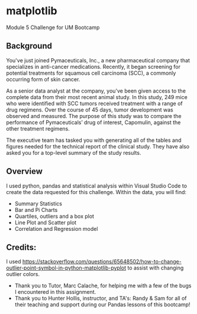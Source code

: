 # matplotlib
Module 5 Challenge for UM Bootcamp

## Background
You've just joined Pymaceuticals, Inc., a new pharmaceutical company that specializes in anti-cancer medications. Recently, it began screening for potential treatments for squamous cell carcinoma (SCC), a commonly occurring form of skin cancer.

As a senior data analyst at the company, you've been given access to the complete data from their most recent animal study. In this study, 249 mice who were identified with SCC tumors received treatment with a range of drug regimens. Over the course of 45 days, tumor development was observed and measured. The purpose of this study was to compare the performance of Pymaceuticals’ drug of interest, Capomulin, against the other treatment regimens.

The executive team has tasked you with generating all of the tables and figures needed for the technical report of the clinical study. They have also asked you for a top-level summary of the study results.

## Overview
I used python, pandas and statistical analysis within Visual Studio Code to create the data requested for this challenge. Within the data, you will find:
 - Summary Statistics
 - Bar and Pi Charts
 - Quartiles, outliers and a box plot
 - Line Plot and Scatter plot
 - Correlation and Regression model

## Credits: 
I used https://stackoverflow.com/questions/65648502/how-to-change-outlier-point-symbol-in-python-matplotlib-pyplot to assist with changing outlier colors.
 - Thank you to Tutor, Marc Calache, for helping me with a few of the bugs I encountered in this assignment. 
 - Thank you to Hunter Hollis, instructor, and TA's: Randy & Sam for all of their teaching and support during our Pandas lessons of this bootcamp!
